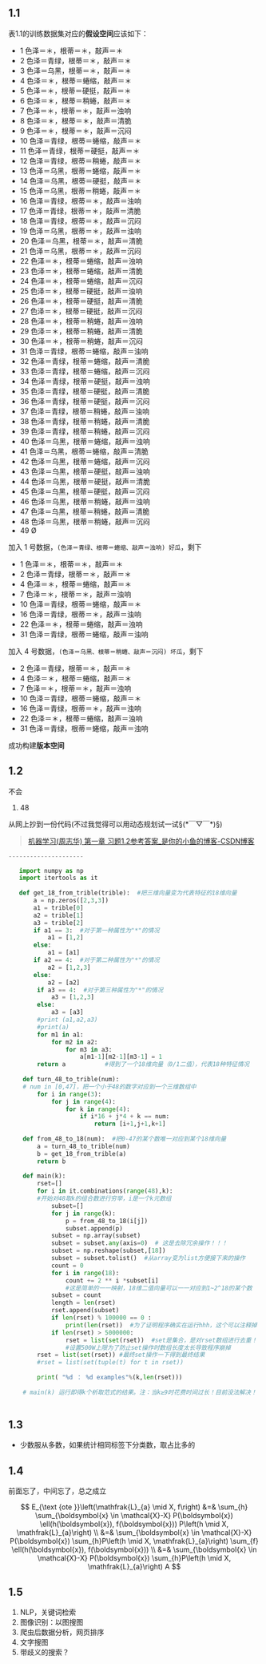 ## 1.1 
表1.1的训练数据集对应的**假设空间**应该如下：  

- 1 色泽＝＊，根蒂＝＊，敲声＝＊  
- 2 色泽＝青绿，根蒂＝＊，敲声＝＊  
- 3 色泽＝乌黑，根蒂＝＊，敲声＝＊  
- 4 色泽＝＊，根蒂＝蜷缩，敲声＝＊  
- 5 色泽＝＊，根蒂＝硬挺，敲声＝＊  
- 6 色泽＝＊，根蒂＝稍蜷，敲声＝＊  
- 7 色泽＝＊，根蒂＝＊，敲声＝浊响  
- 8 色泽＝＊，根蒂＝＊，敲声＝清脆  
- 9 色泽＝＊，根蒂＝＊，敲声＝沉闷  
- 10 色泽＝青绿，根蒂＝蜷缩，敲声＝＊  
- 11 色泽＝青绿，根蒂＝硬挺，敲声＝＊  
- 12 色泽＝青绿，根蒂＝稍蜷，敲声＝＊  
- 13 色泽＝乌黑，根蒂＝蜷缩，敲声＝＊  
- 14 色泽＝乌黑，根蒂＝硬挺，敲声＝＊  
- 15 色泽＝乌黑，根蒂＝稍蜷，敲声＝＊  
- 16 色泽＝青绿，根蒂＝＊，敲声＝浊响  
- 17 色泽＝青绿，根蒂＝＊，敲声＝清脆  
- 18 色泽＝青绿，根蒂＝＊，敲声＝沉闷  
- 19 色泽＝乌黑，根蒂＝＊，敲声＝浊响  
- 20 色泽＝乌黑，根蒂＝＊，敲声＝清脆  
- 21 色泽＝乌黑，根蒂＝＊，敲声＝沉闷  
- 22 色泽＝＊，根蒂＝蜷缩，敲声＝浊响  
- 23 色泽＝＊，根蒂＝蜷缩，敲声＝清脆  
- 24 色泽＝＊，根蒂＝蜷缩，敲声＝沉闷  
- 25 色泽＝＊，根蒂＝硬挺，敲声＝浊响  
- 26 色泽＝＊，根蒂＝硬挺，敲声＝清脆  
- 27 色泽＝＊，根蒂＝硬挺，敲声＝沉闷  
- 28 色泽＝＊，根蒂＝稍蜷，敲声＝浊响  
- 29 色泽＝＊，根蒂＝稍蜷，敲声＝清脆  
- 30 色泽＝＊，根蒂＝稍蜷，敲声＝沉闷  
- 31 色泽＝青绿，根蒂＝蜷缩，敲声＝浊响  
- 32 色泽＝青绿，根蒂＝蜷缩，敲声＝清脆  
- 33 色泽＝青绿，根蒂＝蜷缩，敲声＝沉闷  
- 34 色泽＝青绿，根蒂＝硬挺，敲声＝浊响  
- 35 色泽＝青绿，根蒂＝硬挺，敲声＝清脆  
- 36 色泽＝青绿，根蒂＝硬挺，敲声＝沉闷  
- 37 色泽＝青绿，根蒂＝稍蜷，敲声＝浊响  
- 38 色泽＝青绿，根蒂＝稍蜷，敲声＝清脆  
- 39 色泽＝青绿，根蒂＝稍蜷，敲声＝沉闷  
- 40 色泽＝乌黑，根蒂＝蜷缩，敲声＝浊响  
- 41 色泽＝乌黑，根蒂＝蜷缩，敲声＝清脆  
- 42 色泽＝乌黑，根蒂＝蜷缩，敲声＝沉闷  
- 43 色泽＝乌黑，根蒂＝硬挺，敲声＝浊响  
- 44 色泽＝乌黑，根蒂＝硬挺，敲声＝清脆  
- 45 色泽＝乌黑，根蒂＝硬挺，敲声＝沉闷  
- 46 色泽＝乌黑，根蒂＝稍蜷，敲声＝浊响  
- 47 色泽＝乌黑，根蒂＝稍蜷，敲声＝清脆  
- 48 色泽＝乌黑，根蒂＝稍蜷，敲声＝沉闷  
- 49 Ø

加入 1 号数据，`(色泽＝青绿、根蒂＝蜷缩、敲声＝浊响) 好瓜`，剩下
- 1 色泽＝＊，根蒂＝＊，敲声＝＊  
- 2 色泽＝青绿，根蒂＝＊，敲声＝＊  
- 4 色泽＝＊，根蒂＝蜷缩，敲声＝＊  
- 7 色泽＝＊，根蒂＝＊，敲声＝浊响  
- 10 色泽＝青绿，根蒂＝蜷缩，敲声＝＊  
- 16 色泽＝青绿，根蒂＝＊，敲声＝浊响  
- 22 色泽＝＊，根蒂＝蜷缩，敲声＝浊响  
- 31 色泽＝青绿，根蒂＝蜷缩，敲声＝浊响  

加入 4 号数据，`(色泽＝乌黑、根蒂＝稍蜷、敲声＝沉闷) 坏瓜`，剩下

- 2 色泽＝青绿，根蒂＝＊，敲声＝＊  
- 4 色泽＝＊，根蒂＝蜷缩，敲声＝＊  
- 7 色泽＝＊，根蒂＝＊，敲声＝浊响  
- 10 色泽＝青绿，根蒂＝蜷缩，敲声＝＊  
- 16 色泽＝青绿，根蒂＝＊，敲声＝浊响  
- 22 色泽＝＊，根蒂＝蜷缩，敲声＝浊响  
- 31 色泽＝青绿，根蒂＝蜷缩，敲声＝浊响  

成功构建**版本空间**

## 1.2

不会

1. 48

从网上抄到一份代码(不过我觉得可以用动态规划试一试§(\*￣▽￣\*)§)

> [机器学习(周志华) 第一章 习题1.2参考答案_是你的小鱼的博客-CSDN博客](https://blog.csdn.net/yuzeyuan12/article/details/83113461)

```python
--------------------- 

   import numpy as np
   import itertools as it
   
   def get_18_from_trible(trible):  #把三维向量变为代表特征的18维向量
       a = np.zeros([2,3,3])
       a1 = trible[0]
       a2 = trible[1]
       a3 = trible[2]
       if a1 == 3:  #对于第一种属性为"*"的情况
           a1 = [1,2]
       else:
           a1 = [a1]    
       if a2 == 4:  #对于第二种属性为"*"的情况
           a2 = [1,2,3]
       else:
           a2 = [a2]
        if a3 == 4:  #对于第三种属性为"*"的情况
            a3 = [1,2,3]
        else:
            a3 = [a3]
        #print (a1,a2,a3) 
        #print(a)
        for m1 in a1:
            for m2 in a2:
                for m3 in a3:
                    a[m1-1][m2-1][m3-1] = 1
        return a           #得到了一个18维向量（0/1二值），代表18种特征情况
    
    def turn_48_to_trible(num):   
    # num in [0,47]，把一个小于48的数字对应到一个三维数组中
        for i in range(3): 
            for j in range(4):
                for k in range(4):
                    if i*16 + j*4 + k == num:
                        return [i+1,j+1,k+1]
    
    def from_48_to_18(num):  #把0-47的某个数唯一对应到某个18维向量
        a = turn_48_to_trible(num)
        b = get_18_from_trible(a)
        return b  
    
    def main(k):
        rset=[]
        for i in it.combinations(range(48),k):   
        #开始对48取k的组合数进行穷举，i是一个k元数组
            subset=[]
            for j in range(k): 
                p = from_48_to_18(i[j])  
                subset.append(p)
            subset = np.array(subset)    
            subset = subset.any(axis=0)  # 这是去除冗余操作！！！
            subset = np.reshape(subset,[18]) 
            subset = subset.tolist()  #从array变为list方便接下来的操作
            count = 0
            for i in range(18):
                count += 2 ** i *subset[i]  
                #这是简单的一一映射，18维二值向量可以一一对应到1~2^18的某个数
            subset = count  
            length = len(rset)
            rset.append(subset)    
            if len(rset) % 100000 == 0 :
                print(len(rset))  #为了证明程序确实在运行hhh，这个可以注释掉
            if len(rset) > 5000000: 
                rset = list(set(rset))  #set是集合，是对rset数组进行去重！
                #设置500W上限为了防止set操作时数组长度太长导致程序崩掉
        rset = list(set(rset)) #最终set操作一下得到最终结果
        #rset = list(set(tuple(t) for t in rset))
        
        print( "%d ： %d examples"%(k,len(rset)))    
    
    # main(k) 运行即得k个析取范式的结果。注：当k≥9时花费时间过长！目前没法解决！
   

```

## 1.3

- 少数服从多数，如果统计相同标签下分类数，取占比多的


## 1.4

前面忘了，中间忘了，总之成立

$$
E_{\text {ote }}\left(\mathfrak{L}_{a} \mid X, f\right) &=& \sum_{h} \sum_{\boldsymbol{x} \in \mathcal{X}-X} P(\boldsymbol{x}) \ell(h(\boldsymbol{x}), f(\boldsymbol{x})) P\left(h \mid X, \mathfrak{L}_{a}\right)
\\
&=& \sum_{\boldsymbol{x} \in \mathcal{X}-X} P(\boldsymbol{x}) \sum_{h}P\left(h \mid X, \mathfrak{L}_{a}\right) \sum_{f}  \ell(h(\boldsymbol{x}), f(\boldsymbol{x})) 
\\
&=& \sum_{\boldsymbol{x} \in \mathcal{X}-X} P(\boldsymbol{x}) \sum_{h}P\left(h \mid X, \mathfrak{L}_{a}\right) A
$$

## 1.5

1. NLP，关键词检索
2. 图像识别：以图搜图
3. 爬虫后数据分析，网页排序
4. 文字搜图
5. 带歧义的搜索？